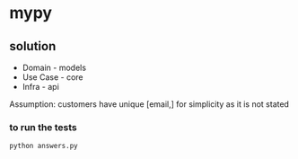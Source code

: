 # mypy

## solution

- Domain - models
- Use Case - core
- Infra - api

Assumption: customers have unique [email,] for simplicity as it is not stated

### to run the tests

```shell
python answers.py
```
